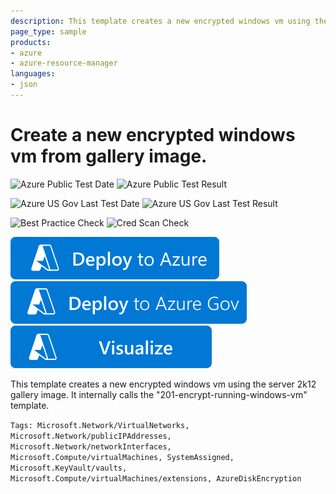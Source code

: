 ```yaml
---
description: This template creates a new encrypted windows vm using the server 2k12 gallery image.
page_type: sample
products:
- azure
- azure-resource-manager
languages:
- json
---
```

# Create a new encrypted windows vm from gallery image.

![Azure Public Test Date](https://azurequickstartsservice.blob.core.windows.net/badges/quickstarts/microsoft.compute/encrypt-create-new-vm-gallery-image/PublicLastTestDate.svg)
![Azure Public Test Result](https://azurequickstartsservice.blob.core.windows.net/badges/quickstarts/microsoft.compute/encrypt-create-new-vm-gallery-image/PublicDeployment.svg)

![Azure US Gov Last Test Date](https://azurequickstartsservice.blob.core.windows.net/badges/quickstarts/microsoft.compute/encrypt-create-new-vm-gallery-image/FairfaxLastTestDate.svg)
![Azure US Gov Last Test Result](https://azurequickstartsservice.blob.core.windows.net/badges/quickstarts/microsoft.compute/encrypt-create-new-vm-gallery-image/FairfaxDeployment.svg)

![Best Practice Check](https://azurequickstartsservice.blob.core.windows.net/badges/quickstarts/microsoft.compute/encrypt-create-new-vm-gallery-image/BestPracticeResult.svg)
![Cred Scan Check](https://azurequickstartsservice.blob.core.windows.net/badges/quickstarts/microsoft.compute/encrypt-create-new-vm-gallery-image/CredScanResult.svg)

[![Deploy To Azure](https://raw.githubusercontent.com/Azure/azure-quickstart-templates/master/1-CONTRIBUTION-GUIDE/images/deploytoazure.svg?sanitize=true)](https://portal.azure.com/#create/Microsoft.Template/uri/https%3A%2F%2Fraw.githubusercontent.com%2FAzure%2Fazure-quickstart-templates%2Fmaster%2Fquickstarts%2Fmicrosoft.compute%2Fencrypt-create-new-vm-gallery-image%2Fazuredeploy.json)  [![Deploy To Azure US Gov](https://raw.githubusercontent.com/Azure/azure-quickstart-templates/master/1-CONTRIBUTION-GUIDE/images/deploytoazuregov.svg?sanitize=true)](https://portal.azure.us/#create/Microsoft.Template/uri/https%3A%2F%2Fraw.githubusercontent.com%2FAzure%2Fazure-quickstart-templates%2Fmaster%2Fquickstarts%2Fmicrosoft.compute%2Fencrypt-create-new-vm-gallery-image%2Fazuredeploy.json)  [![Visualize](https://raw.githubusercontent.com/Azure/azure-quickstart-templates/master/1-CONTRIBUTION-GUIDE/images/visualizebutton.svg?sanitize=true)](http://armviz.io/#/?load=https%3A%2F%2Fraw.githubusercontent.com%2FAzure%2Fazure-quickstart-templates%2Fmaster%2Fquickstarts%2Fmicrosoft.compute%2Fencrypt-create-new-vm-gallery-image%2Fazuredeploy.json)

This template creates a new encrypted windows vm using the server 2k12 gallery image. It internally calls the "201-encrypt-running-windows-vm" template.

`Tags: Microsoft.Network/VirtualNetworks, Microsoft.Network/publicIPAddresses, Microsoft.Network/networkInterfaces, Microsoft.Compute/virtualMachines, SystemAssigned, Microsoft.KeyVault/vaults, Microsoft.Compute/virtualMachines/extensions, AzureDiskEncryption`
